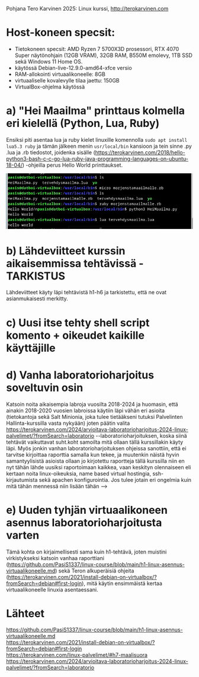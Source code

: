 Pohjana Tero Karvinen 2025: Linux kurssi, http://terokarvinen.com

# Host-koneen specsit:

- Tietokoneen specsit: AMD Ryzen 7 5700X3D prosessori, RTX 4070 Super näytönohjain (12GB VRAM), 32GB RAM, B550M emolevy, 1TB SSD sekä Windows 11 Home OS.
- käytössä Debian-live-12.9.0-amd64-xfce versio
- RAM-allokointi virtuaalikoneelle: 8GB
- virtuaaliselle kovalevylle tilaa jaettu: 150GB
- VirtualBox-ohjelma käytössä


# a) "Hei Maailma" printtaus kolmella eri kielellä (Python, Lua, Ruby)

Ensiksi piti asentaa lua ja ruby kielet linuxille komennolla `sudo apt install lua5.3 ruby` ja tämän jälkeen menin `usr/local/bin` kansioon ja tein sinne .py .lua ja .rb tiedostot, joidenka sisälle (https://terokarvinen.com/2018/hello-python3-bash-c-c-go-lua-ruby-java-programming-languages-on-ubuntu-18-04/) -ohjeilla perus Hello World printtaukset. 

![Alt Text](images/Week7image1.png)

# b) Lähdeviitteet kurssin aikaisemmissa tehtävissä - TARKISTUS

Lähdeviitteet käyty läpi tehtävistä h1-h6 ja tarkistettu, että ne ovat asianmukaisesti merkitty.


# c) Uusi itse tehty shell script komento + oikeudet kaikille käyttäjille


# d) Vanha laboratorioharjoitus soveltuvin osin

Katsoin noita aikaisempia labroja vuosilta 2018-2024 ja huomasin, että ainakin 2018-2020 vuosien labroissa käytiin läpi vähän eri asioita (tietokantoja sekä Salt Minionia, joka tulee tietääkseni tutuksi Palvelinten Hallinta-kurssilla vasta nykyään) joten päätin valita https://terokarvinen.com/2024/arvioitava-laboratorioharjoitus-2024-linux-palvelimet/?fromSearch=laboratorio  --laboratorioharjoituksen, koska siinä tehtävät vaikuttavat suht.koht samoilta mitä ollaan tällä kurssillakin käyty läpi. Myös jonkin vanhan laboratorioharjoituksen ohjeissa sanottiin, että ei tarvitse kirjoittaa raporttia samalla kun tekee, ja muutenkin näistä hyvin samantyylisistä asioista ollaan jo kirjotettu raportteja tällä kurssilla niin en nyt tähän lähde uusiksi raportoimaan kaikkea, vaan keskityn olennaiseen eli kertaan noita linux-oikeuksia, name based virtual hostingia, ssh-kirjautumista sekä apachen konfigurointia. Jos tulee jotain eri ongelmia kuin mitä tähän mennessä niin lisään tähän -->

# e) Uuden tyhjän virtuaalikoneen asennus laboratorioharjoitusta varten

Tämä kohta on kirjaimellisesti sama kuin h1-tehtävä, joten muistini virkistykseksi katsoin vanhaa raporttiani (https://github.com/PasiS1337/linux-course/blob/main/h1-linux-asennus-virtuaalikoneelle.md) sekä Teron alkuperäisiä ohjeita (https://terokarvinen.com/2021/install-debian-on-virtualbox/?fromSearch=debian#first-login), mitä käytin ensimmäistä kertaa virtuaalikoneelle linuxia asentaessani.


# Lähteet

https://github.com/PasiS1337/linux-course/blob/main/h1-linux-asennus-virtuaalikoneelle.md <br>
https://terokarvinen.com/2021/install-debian-on-virtualbox/?fromSearch=debian#first-login <br>
https://terokarvinen.com/linux-palvelimet/#h7-maalisuora <br>
https://terokarvinen.com/2024/arvioitava-laboratorioharjoitus-2024-linux-palvelimet/?fromSearch=laboratorio <br>



